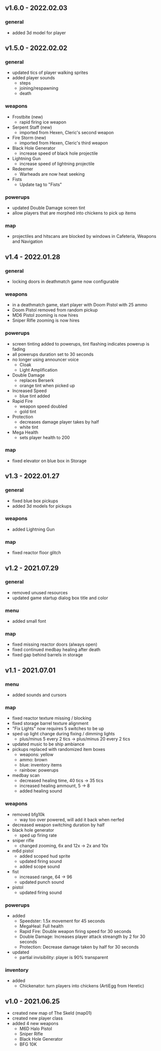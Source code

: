 ## v1.6.0 - 2022.02.03
### general
- added 3d model for player

## v1.5.0 - 2022.02.02
### general
- updated tics of player walking sprites
- added player sounds
  - steps
  - joining/respawning
  - death
### weapons
- Frostbite (new)
  - rapid firing ice weapon
- Serpent Staff (new)
  - imported from Hexen, Cleric's second weapon
- Fire Storm (new)
  - imported from Hexen, Cleric's third weapon
- Black Hole Generator
  - increase speed of black hole projectile
- Lightning Gun
  - increase speed of lightning projectile
- Redeemer
  - Warheads are now heat seeking
- Fists
  - Update tag to "Fists"
### powerups
- updated Double Damage screen tint
- allow players that are morphed into chickens to pick up items
### map
- projectiles and hitscans are blocked by windows in Cafeteria, Weapons and Navigation

## v1.4 - 2022.01.28
### general
- locking doors in deathmatch game now configurable
### weapons
- in a deathmatch game, start player with Doom Pistol with 25 ammo
- Doom Pistol removed from random pickup
- MD6 Pistol zooming is now hires
- Sniper Rifle zooming is now hires
### powerups
- screen tinting added to powerups, tint flashing indicates powerup is fading
- all powerups duration set to 30 seconds
- no longer using announcer voice
  - Cloak
  - Light Amplification
- Double Damage
  - replaces Berserk
  - orange tint when picked up
- Increased Speed
  - blue tint added
- Rapid Fire
  - weapon speed doubled
  - gold tint
- Protection
  - decreases damage player takes by half
  - white tint
- Mega Health
  - sets player health to 200
### map
- fixed elevator on blue box in Storage

## v1.3 - 2022.01.27
### general
- fixed blue box pickups
- added 3d models for pickups
### weapons
- added Lightning Gun
### map
- fixed reactor floor glitch

## v1.2 - 2021.07.29
### general
- removed unused resources
- updated game startup dialog box title and color
### menu
- added small font
### map
- fixed missing reactor doors (always open)
- fixed continued medbay healing after death
- fixed gap behind barrels in storage

## v1.1 - 2021.07.01 
### menu
- added sounds and cursors
### map
- fixed reactor texture missing / blocking
- fixed storage barrel texture alignment
- "Fix Lights" now requires 5 switches to be up
- sped up light change during fixing / dimming lights
  - plus/minus 5 every 2 tics -> plus/minus 20 every 2 tics
- updated music to be ship ambiance
- pickups replaced with randomized item boxes
  - weapons: yellow
  - ammo: brown
  - blue: inventory items
  - rainbow: powerups
- medbay scan
  - decreased healing time, 40 tics -> 35 tics
  - increased healing ammount, 5 -> 8
  - added healing sound
### weapons
- removed bfg10k
  - way too over powered, will add it back when nerfed
- decreased weapon switching duration by half
- black hole generator
  - sped up firing rate
- sniper rifle
  - changed zooming, 6x and 12x -> 2x and 10x
- m6d pistol
  - added scoped hud sprite
  - updated firing sound
  - added scope sound
- fist
  - increased range, 64 -> 96
  - updated punch sound
- pistol
  - updated firing sound
### powerups
- added
  - Speedster: 1.5x movement for 45 seconds
  - MegaHeal: Full health
  - Rapid Fire: Double weapon firing speed for 30 seconds
  - Double Damage: Increases player attack streangth by 2 for 30 seconds
  - Protection: Decrease damage taken by half for 30 seconds
- updated
  - partial invisibility: player is 90% transparent
### inventory
- added
  - Chickenator: turn players into chickens (ArtiEgg from Heretic)

## v1.0 - 2021.06.25
- created new map of The Skeld (map01)
- created new player class
- added 4 new weapons
  - M6D Halo Pistol
  - Sniper Rifle
  - Black Hole Generator
  - BFG 10K